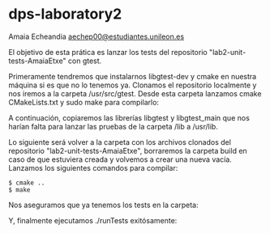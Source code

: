 # dps-laboratory2
Amaia Echeandia
aechep00@estudiantes.unileon.es

El objetivo de esta prática es lanzar los tests del repositorio "lab2-unit-tests-AmaiaEtxe" con gtest.

Primeramente tendremos que instalarnos libgtest-dev y cmake en nuestra máquina si es que no lo tenemos ya.
Clonamos el repositorio localmente y nos iremos a la carpeta /usr/src/gtest. Desde esta carpeta lanzamos cmake CMakeLists.txt y sudo make para compilarlo:

A continuación, copiaremos las librerías libgtest y libgtest_main que nos harían falta para lanzar las pruebas de la carpeta /lib a /usr/lib.

Lo siguiente será volver a la carpeta con los archivos clonados del repositorio "lab2-unit-tests-AmaiaEtxe", borraremos la carpeta build en caso de que estuviera creada y volvemos a crear una nueva vacía. Lanzamos los siguientes comandos para compilar:
```
$ cmake ..
$ make
```
Nos aseguramos que ya tenemos los tests en la carpeta:

Y, finalmente ejecutamos ./runTests exitósamente:



